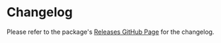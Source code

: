 # Changelog

Please refer to the package's [Releases GitHub Page](https://github.com/realitycollective/com.realitytoolkit.visionos/releases) for the changelog.